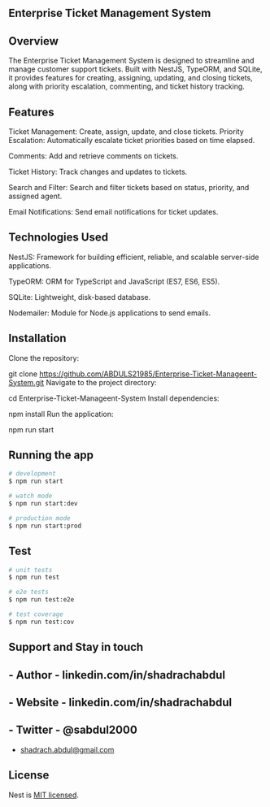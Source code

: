 ## Enterprise Ticket Management System

## Overview

The Enterprise Ticket Management System is designed to streamline and manage customer support tickets. Built with NestJS, TypeORM, and SQLite, it provides features for creating, assigning, updating, and closing tickets, along with priority escalation, commenting, and ticket history tracking.

## Features

Ticket Management: Create, assign, update, and close tickets.
Priority Escalation: Automatically escalate ticket priorities based on time elapsed.

Comments: Add and retrieve comments on tickets.

Ticket History: Track changes and updates to tickets.

Search and Filter: Search and filter tickets based on status, priority, and assigned agent.

Email Notifications: Send email notifications for ticket updates.

## Technologies Used

NestJS: Framework for building efficient, reliable, and scalable server-side applications.

TypeORM: ORM for TypeScript and JavaScript (ES7, ES6, ES5).

SQLite: Lightweight, disk-based database.

Nodemailer: Module for Node.js applications to send emails.

## Installation

Clone the repository:


git clone https://github.com/ABDULS21985/Enterprise-Ticket-Manageent-System.git
Navigate to the project directory:


cd Enterprise-Ticket-Manageent-System
Install dependencies:


npm install
Run the application:


npm run start

## Running the app

```bash
# development
$ npm run start

# watch mode
$ npm run start:dev

# production mode
$ npm run start:prod
```

## Test

```bash
# unit tests
$ npm run test

# e2e tests
$ npm run test:e2e

# test coverage
$ npm run test:cov
```


##  Support and Stay in touch

## - Author - linkedin.com/in/shadrachabdul
## - Website - linkedin.com/in/shadrachabdul
## - Twitter - @sabdul2000
- shadrach.abdul@gmail.com

## License

Nest is [MIT licensed](LICENSE).
